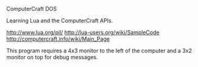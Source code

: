 ComputerCraft DOS

Learning Lua and the ComputerCraft APIs.

http://www.lua.org/pil/
http://lua-users.org/wiki/SampleCode
http://computercraft.info/wiki/Main_Page

This program requires a 4x3 monitor to the left of the computer and a 3x2 monitor on top for debug messages.